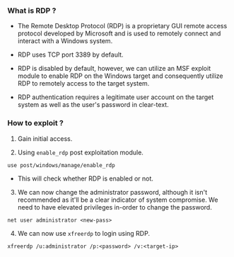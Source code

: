 ### What is RDP ?

+ The Remote Desktop Protocol (RDP) is a proprietary GUI remote access protocol developed by Microsoft and is used to remotely connect and interact with a Windows system.

+ RDP uses TCP port 3389 by default.

+ RDP is disabled by default, however, we can utilize an MSF exploit module to enable RDP on the Windows target and consequently utilize RDP to remotely access to the target system.

+ RDP authentication requires a legitimate user account on the target system as well as the user's password in clear-text.

### How to exploit ?

1. Gain initial access.

2. Using `enable_rdp` post exploitation module.
```
use post/windows/manage/enable_rdp
```
- This will check whether RDP is enabled or not.

3. We can now change the administrator password, although it isn't recommended as it'll be a clear indicator of system compromise. We need to have elevated privileges in-order to change the password.
```
net user administrator <new-pass>
```

4. We can now use `xfreerdp` to login using RDP.
```
xfreerdp /u:administrator /p:<password> /v:<target-ip>
```

